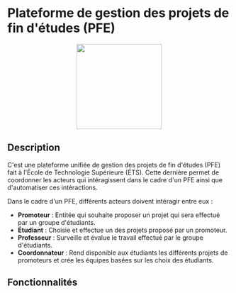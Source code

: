 # Plateforme de gestion des projets de fin d'études (PFE)

<p align="center">
  <img src="https://pfeetsmtl.systems/pfe-etsmtl-marque/fond-rouge-avec-description/logo-pfe-fond-rouge-avec-description.svg" width="192" height="192">
</p>

## Description

C'est une plateforme unifiée de gestion des projets de fin d'études (PFE) fait à l'École de Technologie Supérieure (ÉTS). Cette dernière permet de coordonner les acteurs qui intéragissent dans le cadre d'un PFE ainsi que d'automatiser ces intéractions.

Dans le cadre d'un PFE, différents acteurs doivent intéragir entre eux :

- **Promoteur** : Entitée qui souhaite proposer un projet qui sera effectué par un groupe d'étudiants.
- **Étudiant** : Choisie et effectue un des projets proposé par un promoteur.
- **Professeur** : Surveille et évalue le travail effectué par le groupe d'étudiants.
- **Coordonnateur** : Rend disponible aux étudiants les différents projets de promoteurs et crée les équipes basées sur les choix des étudiants.

## Fonctionnalités

